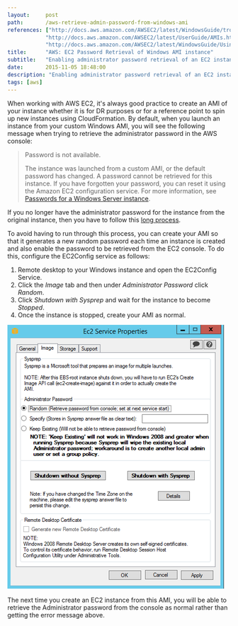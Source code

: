 ```yaml
---
layout:     post
path:		/aws-retrieve-admin-password-from-windows-ami
references: ["http://docs.aws.amazon.com/AWSEC2/latest/WindowsGuide/troubleshooting-windows-instances.html#password-not-available|Troubleshooting Windows Instance Passwords",
			"http://docs.aws.amazon.com/AWSEC2/latest/UserGuide/AMIs.html|AWS Documentation on AMIs",
			"http://docs.aws.amazon.com/AWSEC2/latest/WindowsGuide/UsingConfig_WinAMI.html|Configuring a Windows Instance Using the EC2Config Service"]
title:      "AWS: EC2 Password Retrieval of Windows AMI instance"
subtitle:   "Enabling administrator password retrieval of an EC2 instance created from a custom Windows AMI"
date:       2015-11-05 18:48:00
description: "Enabling administrator password retrieval of an EC2 instance created from a custom Windows AMI"
tags: [aws]
---
```


When working with AWS EC2, it's always good practice to create an AMI of your instance
whether it is for DR purposes or for a reference point to spin up new instances using
CloudFormation. By default, when you launch an instance from your custom Windows AMI,
you will see the following message when trying to retrieve the administrator password
in the AWS console:

> Password is not available.
>
> The instance was launched from a custom AMI, or the default password has changed. A
> password cannot be retrieved for this instance. If you have forgotten your password,
> you can reset it using the Amazon EC2 configuration service. For more information, see
> [Passwords for a Windows Server instance](https://docs.aws.amazon.com/console/ec2/instances/connect/windows-password).

If you no longer have the administrator password for the instance from the original instance, then you have to follow this [long process](http://docs.aws.amazon.com/AWSEC2/latest/WindowsGuide/ec2-windows-passwords.html#ResettingAdminPassword).

To avoid having to run through this process, you can create your AMI so that it generates
a new random password each time an instance is created and also enable the password to be
retrieved from the EC2 console. To do this, configure the EC2Config service as follows:

1. Remote desktop to your Windows instance and open the EC2Config Service.
2. Click the *Image* tab and then under *Administrator Password* click *Random*.
3. Click *Shutdown with Sysprep* and wait for the instance to become *Stopped*.
4. Once the instance is stopped, create your AMI as normal.

![Configuring EC2Config service for random generated passwords](./images/2015-11-05-aws-retrieve-admin-password-from-windows-ami/EC2ConfigService-RandomPassword.png)

The next time you create an EC2 instance from this AMI, you will be able to retrieve
the Administrator password from the console as normal rather than getting the error
message above.
